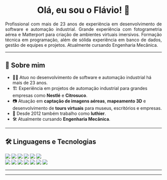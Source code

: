 <h1 align="center">Olá, eu sou o Flávio! 👋</h1>

<p align="justify">
Profissional com mais de 23 anos de experiência em desenvolvimento de software e automação industrial. Grande experiência com fotogrametria aérea e Matterport para criação de ambientes virtuais imersivos. Formação técnica em programação, além de sólida experiência em banco de dados, gestão de equipes e projetos. Atualmente cursando Engenharia Mecânica.
</p>

---

## 🚀 Sobre mim

- 👨‍💻 Atuo no desenvolvimento de software e automação industrial há mais de 23 anos.
- 🏗️ Experiência em projetos de automação industrial para grandes empresas como **Nestlé** e **Citrosuco**.
- 📷 Atuação em **captação de imagens aéreas**, **mapeamento 3D** e desenvolvimento de **tours virtuais** para museus, escritórios e empresas.
- 🎸 Desde 2012 também trabalho como **luthier**.
- 🛠️ Atualmente cursando **Engenharia Mecânica**.

---
## 🛠️ Linguagens e Tecnologias
<p align="left">
  <!-- Linguagens -->
  <img src="https://img.shields.io/badge/Javascript-F7DF1E?style=for-the-badge&logo=javascript&logoColor=black" />
  <img src="https://img.shields.io/badge/Typescript-3178C6?style=for-the-badge&logo=typescript&logoColor=white" />
  <img src="https://img.shields.io/badge/Node.js-339933?style=for-the-badge&logo=nodedotjs&logoColor=white" />
  <img src="https://img.shields.io/badge/React-20232A?style=for-the-badge&logo=react&logoColor=61DAFB" />
  <img src="https://img.shields.io/badge/React_Native-20232A?style=for-the-badge&logo=react&logoColor=61DAFB" />
  <img src="https://img.shields.io/badge/Tailwind_CSS-06B6D4?style=for-the-badge&logo=tailwindcss&logoColor=white" /><br>
  <img src="https://img.shields.io/badge/PHP-777BB4?style=for-the-badge&logo=php&logoColor=white" />
  <img src="https://img.shields.io/badge/Python-3776AB?style=for-the-badge&logo=python&logoColor=white" />
  <img src="https://img.shields.io/badge/HTML5-E34F26?style=for-the-badge&logo=html5&logoColor=white" />
  <img src="https://img.shields.io/badge/CSS3-1572B6?style=for-the-badge&logo=css3&logoColor=white" />
  <img src="https://img.shields.io/badge/PostgreSQL-4169E1?style=for-the-badge&logo=postgresql&logoColor=white" />
  <img src="https://img.shields.io/badge/MySQL-4479A1?style=for-the-badge&logo=mysql&logoColor=white" />
  <img src="https://img.shields.io/badge/SQL_Server-CC2927?style=for-the-badge&logo=microsoftsqlserver&logoColor=white" />
</p>

---
---
